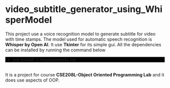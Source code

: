 # video_subtitle_generator_using_WhisperModel
This project use a voice recognition model to generate subtitle for video with time stamps. The model used for automatic speech recognition is <b>Whisper by Open AI</b>. 
It use <b>Tkinter</b> for its simple gui.
All the dependencies can be installed by running the command below</br>
<div style="background-color:black"><ul><li><b>pip install -r requirements.txt</b>
</li></ul></div>
</br>
It is a project for course <b>CSE208L-Object Oriented Programming Lab</b> and it does use aspects of OOP.
